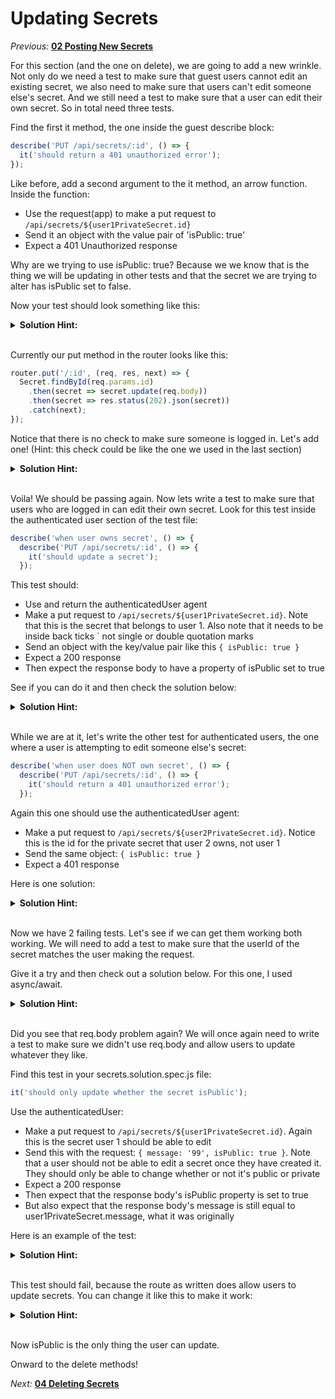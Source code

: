 # Updating Secrets

*Previous:* **[02 Posting New Secrets](./02_Posting_New_Secrets.md)**

For this section (and the one on delete), we are going to add a new wrinkle. Not only do we need a test to make sure that guest users cannot edit an existing secret, we also need to make sure that users can't edit someone else's secret. And we still need a test to make sure that a user can edit their own secret. So in total need three tests.

Find the first it method, the one inside the guest describe block:

```javascript
describe('PUT /api/secrets/:id', () => {
  it('should return a 401 unauthorized error');
});
```

Like before, add a second argument to the it method, an arrow function. Inside the function:
* Use the request(app) to make a put request to `/api/secrets/${user1PrivateSecret.id}`
* Send it an object with the value pair of 'isPublic: true'
* Expect a 401 Unauthorized response

Why are we trying to use isPublic: true? Because we we know that is the thing we will be updating in other tests and that the secret we are trying to alter has isPublic set to false.

Now your test should look something like this:

<details><summary><strong>Solution Hint:</strong></summary>

```javascript
describe('PUT /api/secrets/:id', () => {
  it('should return a 401 unauthorized error', () => {
    return request(app)
      .put(`/api/secrets/${user1PrivateSecret.id}`)
      .send({ isPublic: true })
      .expect(401);
  });
});
```
</details><br />

Currently our put method in the router looks like this:

```javascript
router.put('/:id', (req, res, next) => {
  Secret.findById(req.params.id)
    .then(secret => secret.update(req.body))
    .then(secret => res.status(202).json(secret))
    .catch(next);
});
```
Notice that there is no check to make sure someone is logged in. Let's add one! (Hint: this check could be like the one we used in the last section)

<details><summary><strong>Solution Hint:</strong></summary>

```javascript
router.put('/:id', (req, res, next) => {
  if (!req.user) {
    res.sendStatus(401)
  } else {
    Secret.findById(req.params.id)
      .then(secret => secret.update(req.body))
      .then(secret => res.status(202).json(secret))
      .catch(next);
  }
});
```
</details><br />

Voila! We should be passing again. Now lets write a test to make sure that users who are logged in can edit their own secret. Look for this test inside the authenticated user section of the test file:

```javascript
describe('when user owns secret', () => {
  describe('PUT /api/secrets/:id', () => {
    it('should update a secret');
  });
```

This test should:
* Use and return the authenticatedUser agent
* Make a put request to `/api/secrets/${user1PrivateSecret.id}`. Note that this is the secret that belongs to user 1. Also note that it needs to be inside back ticks \` not single or double quotation marks
* Send an object with the key/value pair like this `{ isPublic: true }`
* Expect a 200 response
* Then expect the response body to have a property of isPublic set to true

See if you can do it and then check the solution below:

<details><summary><strong>Solution Hint:</strong></summary>

```javascript
it('should update a secret', () => {
  return authenticatedUser
    .put(`/api/secrets/${user1PrivateSecret.id}`)
    .send({ isPublic: true })
    .expect(200)
    .then(res => {
      expect(res.body.isPublic).to.equal(true);
    });
});
```
</details><br />

While we are at it, let's write the other test for authenticated users, the one where a user is attempting to edit someone else's secret:

```javascript
describe('when user does NOT own secret', () => {
  describe('PUT /api/secrets/:id', () => {
    it('should return a 401 unauthorized error');
  });
```
Again this one should use the authenticatedUser agent:
* Make a put request to `/api/secrets/${user2PrivateSecret.id}`. Notice this is the id for the private secret that user 2 owns, not user 1
* Send the same object: `{ isPublic: true }`
* Expect a 401 response

Here is one solution:

<details><summary><strong>Solution Hint:</strong></summary>

```javascript
it('should return a 401 unauthorized error', () => {
  return authenticatedUser
    .put(`/api/secrets/${user2PrivateSecret.id}`)
    .send({ isPublic: true })
    .expect(401);
});
```
</details><br />

Now we have 2 failing tests. Let's see if we can get them working both working. We will need to add a test to make sure that the userId of the secret matches the user making the request. 

Give it a try and then check out a solution below. For this one, I used async/await.

<details><summary><strong>Solution Hint:</strong></summary>

```javascript
router.put('/:id', async (req, res, next) => {
  if (!req.user) {
    res.sendStatus(401)
  } else {
    try {
      const secret = await Secret.findById(req.params.id)
      if (secret.userId === req.user.id) {
        secret.update(req.body)
      } else {
        res.sendStatus(401)
      }
    } catch(err) {
      next(err);
    } 
  }
});
```
</details><br />

Did you see that req.body problem again? We will once again need to write a test to make sure we didn't use req.body and allow users to update whatever they like. 

Find this test in your secrets.solution.spec.js file:

```javascript
it('should only update whether the secret isPublic');
```

Use the authenticatedUser:
* Make a put request to `/api/secrets/${user1PrivateSecret.id}`. Again this is the secret user 1 should be able to edit
* Send this with the request: `{ message: '99', isPublic: true }`. Note that a user should not be able to edit a secret once they have created it. They should only be able to change whether or not it's public or private
* Expect a 200 response
* Then expect that the response body's isPublic property is set to true
* But also expect that the response body's message is still equal to user1PrivateSecret.message, what it was originally

Here is an example of the test:

<details><summary><strong>Solution Hint:</strong></summary>

```javascript
it('should only update whether the secret isPublic', () => {
  return authenticatedUser
    .put(`/api/secrets/${user1PrivateSecret.id}`)
    .send({ message: '99', isPublic: true })
    .expect(200)
    .then(res => {
      expect(res.body.isPublic).to.equal(true);
      expect(res.body.message).to.equal(
        user1PrivateSecret.message
      );
    });
});
```
</details><br />

This test should fail, because the route as written does allow users to update secrets. You can change it like this to make it work:

<details><summary><strong>Solution Hint:</strong></summary>

```javascript
router.put('/:id', async (req, res, next) => {
  if (!req.user) {
    res.sendStatus(401)
  } else {
    try {
      const secret = await Secret.findById(req.params.id)
      if (secret.userId === req.user.id) {
        secret.update({ isPublic: req.body.isPublic })
      } else {
        res.sendStatus(401)
      }
    } catch(err) {
      next(err);
    } 
  }
});
```
</details><br />

Now isPublic is the only thing the user can update.

Onward to the delete methods!

*Next:* **[04 Deleting Secrets](./04_Deleting_Secrets.md)**